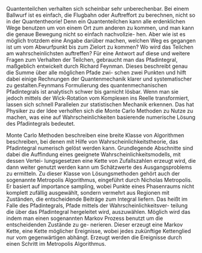 Quantenteilchen verhalten sich scheinbar sehr unberechenbar. Bei einem Ballwurf ist
es einfach, die Flugbahn oder Auftreffort zu berechnen, nicht so in der Quantentheorie!
Denn ein Quantenteilchen kann alle erdenklichen Wege benutzen um von einem Ort zum
anderen zu kommen, und man kann die genaue Bewegung nicht so einfach nachvollzie-
hen. Aber wie ist es möglich trotzdem eine Angabe darüber machen, welchen Weg es
gegangen ist um vom Abwurfpunkt bis zum Zielort zu kommen? Wo wird das Teilchen
am wahrscheinlichsten auftreffen? Für eine Antwort auf diese und weitere Fragen zum
Verhalten der Teilchen, gebraucht man das Pfadintegral, maßgeblich entwickelt durch
Richard Feynman. Dieses beschreibt genau die Summe über alle möglichen Pfade zwi-
schen zwei Punkten und hilft dabei einige Rechnungen der Quantenmechanik klarer
und systematischer zu gestalten.Feynmans Formulierung des quantenmechanischen Pfadintegrals 
ist analytisch schwer bis garnicht lösbar. Wenn man sie jedoch mittels der Wick-Rotation 
vom Komplexen ins Reelle transformiert, lassen sich schnell Parallelen zur statistischen 
Mechanik erkennen. Das hat Physiker zu der Idee verholfen sich die Monte Carlo Methoden 
zu Nutze zu machen, was eine auf Wahrscheinlichkeiten basierende numerische Lösung des 
Pfadintegrals bedeutet.

Monte Carlo Methoden beschreiben eine breite Klasse von Algorithmen beschreiben, bei denen 
mit Hilfe von Wahrscheinlichkeitstheorie, das Pfadintegral numerisch gelöst werden kann. Grundlegende Abschnitte
sind dabei die Auffindung eines geeignete Wahrscheinlichkeitsmodells, mit dessen Vertei-
lungsgesetzen eine Kette von Zufallszahlen erzeugt wird, die dann weiter genutzt werden
kann um Schätzwerte des Ausgangsproblems zu ermitteln. Zu dieser Klasse von Lösungsmethoden
gehört auch der sogenannte Metropolis Algorithmus, eingeführt durch Nicholas Metropolis. 
Er basiert auf importance sampling, wobei Punkte eines Phasenraums nicht komplett zufällig ausgewählt,
sondern vermehrt aus Regionen mit Zuständen, die entscheidende Beiträge zum Integral
liefern. Das heißt im Falle des Pfadintegrals, Pfade mittels der Wahrscheinlichkeitsver-
teilung die über das Pfadintegral hergeleitet wird, auszuwählen. Möglich wird das indem
man einen sogenannten Markov Prozess benutzt um die entscheidenden Zustände zu ge-
nerieren. Dieser erzeugt eine Markov Kette, eine Kette möglicher Ereignisse, wobei jedes
zukünftige Kettenglied nur vom gegenwärtigen abhängt.
Erzeugt werden die Ereignisse durch einen Schritt im Metropolis Algorithmus.

